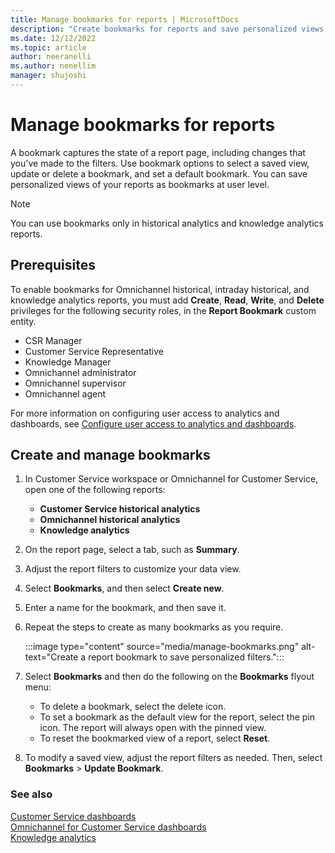 ```yaml
---
title: Manage bookmarks for reports | MicrosoftDocs
description: "Create bookmarks for reports and save personalized views of your reports."
ms.date: 12/12/2022
ms.topic: article
author: neeranelli
ms.author: nenellim
manager: shujoshi
---
```


# Manage bookmarks for reports

A bookmark captures the state of a report page, including changes that you've made to the filters. Use bookmark options to select a saved view, update or delete a bookmark, and set a default bookmark. You can save personalized views of your reports as bookmarks at user level.

> [!Note]
> You can use bookmarks only in historical analytics and knowledge analytics reports.

## Prerequisites

To enable bookmarks for Omnichannel historical, intraday historical, and knowledge analytics reports, you must add **Create**, **Read**, **Write**, and **Delete** privileges for the following security roles, in the **Report Bookmark** custom entity.
- CSR Manager
- Customer Service Representative
- Knowledge Manager
- Omnichannel administrator
- Omnichannel supervisor
- Omnichannel agent

For more information on configuring user access to analytics and dashboards, see [Configure user access to analytics and dashboards](configure-customer-service-analytics-insights-csh.md#configure-user-access-to-analytics-and-dashboards).

## Create and manage bookmarks

1. In Customer Service workspace or Omnichannel for Customer Service, open one of the following reports:

    - **Customer Service historical analytics**
    - **Omnichannel historical analytics**
    - **Knowledge analytics**

1. On the report page, select a tab, such as **Summary**.

1. Adjust the report filters to customize your data view.

1. Select **Bookmarks**, and then select **Create new**.

1. Enter a name for the bookmark, and then save it.

1. Repeat the steps to create as many bookmarks as you require.

   :::image type="content" source="media/manage-bookmarks.png" alt-text="Create a report bookmark to save personalized filters.":::

1. Select **Bookmarks** and then do the following on the **Bookmarks** flyout menu:

    - To delete a bookmark, select the delete icon.
    - To set a bookmark as the default view for the report, select the pin icon. The report will always open with the pinned view.
    - To reset the bookmarked view of a report, select **Reset**.

1. To modify a saved view, adjust the report filters as needed. Then, select **Bookmarks** > **Update Bookmark**.


### See also

[Customer Service dashboards](customer-service-analytics-insights-csh.md)  
[Omnichannel for Customer Service dashboards](omnichannel-analytics-insights.md)  
[Knowledge analytics](knowledge-search-analytics-cs.md)  
